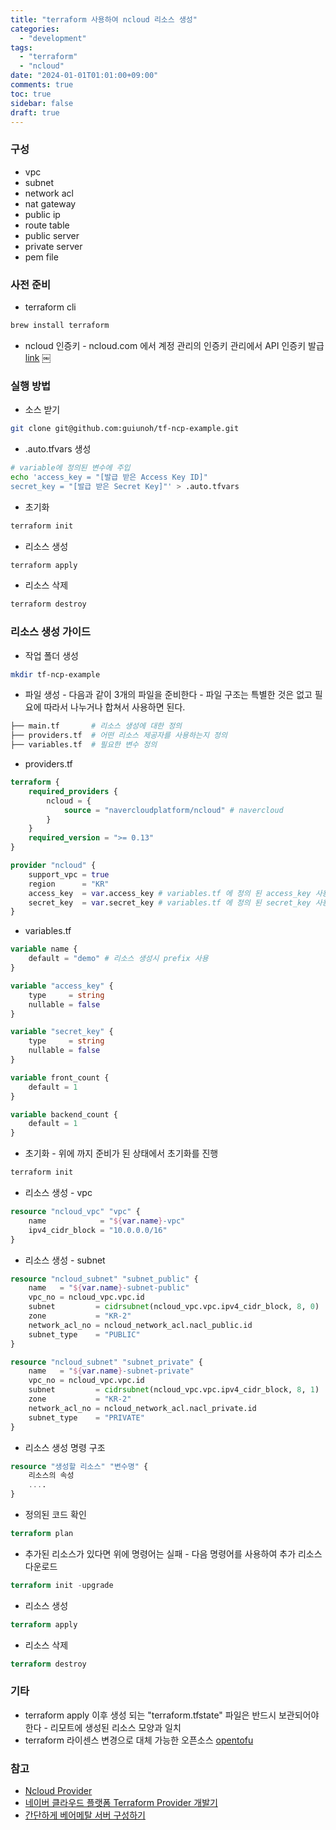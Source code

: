 ```yaml
---
title: "terraform 사용하여 ncloud 리소스 생성"
categories:
  - "development"
tags:
  - "terraform"
  - "ncloud"
date: "2024-01-01T01:01:00+09:00"
comments: true
toc: true
sidebar: false
draft: true
---
```



### 구성
* vpc
* subnet
* network acl
* nat gateway
* public ip
* route table
* public server
* private server
* pem file

### 사전 준비
* terraform cli
```bash
brew install terraform
```
* ncloud 인증키 - ncloud.com 에서 계정 관리의 인증키 관리에서 API 인증키 발급 [link](https://www.ncloud.com/mypage/manage/authkey)
￼
### 실행 방법
* 소스 받기
```bash
git clone git@github.com:guiunoh/tf-ncp-example.git
```
* .auto.tfvars 생성
```bash
# variable에 정의된 변수에 주입
echo 'access_key = "[발급 받은 Access Key ID]"
secret_key = "[발급 받은 Secret Key]"' > .auto.tfvars
```
* 초기화
```bash
terraform init
```
* 리소스 생성
```bash
terraform apply
```
* 리소스 삭제
```bash
terraform destroy
```

### 리소스 생성 가이드
* 작업 폴더 생성
```bash
mkdir tf-ncp-example
```
* 파일 생성 - 다음과 같이 3개의 파일을 준비한다 - 파일 구조는 특별한 것은 없고 필요에 따라서 나누거나 합쳐서 사용하면 된다.
```bash
├── main.tf       # 리소스 생성에 대한 정의
├── providers.tf  # 어떤 리소스 제공자를 사용하는지 정의
├── variables.tf  # 필요한 변수 정의
```
* providers.tf
```terraform
terraform {
    required_providers {
        ncloud = {
            source = "navercloudplatform/ncloud" # navercloud
        }
    }
    required_version = ">= 0.13"
}

provider "ncloud" {
    support_vpc = true
    region      = "KR"
    access_key  = var.access_key # variables.tf 에 정의 된 access_key 사용
    secret_key  = var.secret_key # variables.tf 에 정의 된 secret_key 사용
}
```
* variables.tf
```terraform
variable name {
    default = "demo" # 리소스 생성시 prefix 사용
}

variable "access_key" {
    type     = string
    nullable = false
}

variable "secret_key" {
    type     = string
    nullable = false
}

variable front_count {
    default = 1
}

variable backend_count {
    default = 1
}
```
* 초기화 - 위에 까지 준비가 된 상태에서 초기화를 진행
```bash
terraform init
```
* 리소스 생성 - vpc
```terraform
resource "ncloud_vpc" "vpc" {
    name            = "${var.name}-vpc"
    ipv4_cidr_block = "10.0.0.0/16"
}
```
* 리소스 생성 - subnet
```terraform
resource "ncloud_subnet" "subnet_public" {
    name   = "${var.name}-subnet-public"
    vpc_no = ncloud_vpc.vpc.id
    subnet         = cidrsubnet(ncloud_vpc.vpc.ipv4_cidr_block, 8, 0)
    zone           = "KR-2"
    network_acl_no = ncloud_network_acl.nacl_public.id
    subnet_type    = "PUBLIC"
}

resource "ncloud_subnet" "subnet_private" {
    name   = "${var.name}-subnet-private"
    vpc_no = ncloud_vpc.vpc.id
    subnet         = cidrsubnet(ncloud_vpc.vpc.ipv4_cidr_block, 8, 1)
    zone           = "KR-2"
    network_acl_no = ncloud_network_acl.nacl_private.id
    subnet_type    = "PRIVATE"
}
```
* 리소스 생성 명령 구조
```terraform
resource "생성할 리소스" "변수명" {
    리소스의 속성
    ....
}
```
* 정의된 코드 확인
```terraform
terraform plan
```
* 추가된 리소스가 있다면 위에 명령어는 실패 - 다음 명령어를 사용하여 추가 리소스 다운로드
```terraform
terraform init -upgrade
```
* 리소스 생성
```terraform
terraform apply
```
* 리소스 삭제
```terraform
terraform destroy
```

### 기타
* terraform apply 이후 생성 되는 "terraform.tfstate" 파일은 반드시 보관되어야 한다 - 리모트에 생성된 리소스 모양과 일치
* terraform 라이센스 변경으로 대체 가능한 오픈소스 [opentofu](https://opentofu.org)

### 참고
* [Ncloud Provider](https://registry.terraform.io/providers/NaverCloudPlatform/ncloud/latest/docs)
* [네이버 클라우드 플랫폼 Terraform Provider 개발기](https://tv.naver.com/v/23651001)
* [간단하게 베어메탈 서버 구성하기](https://blog.naver.com/n_cloudplatform/222272175921)
